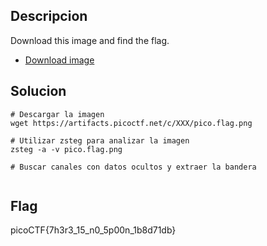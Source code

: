 ## Descripcion
Download this image and find the flag.

- [Download image](https://artifacts.picoctf.net/c/216/pico.flag.png)
## Solucion
```
# Descargar la imagen
wget https://artifacts.picoctf.net/c/XXX/pico.flag.png

# Utilizar zsteg para analizar la imagen
zsteg -a -v pico.flag.png

# Buscar canales con datos ocultos y extraer la bandera


```

## Flag
picoCTF{7h3r3_15_n0_5p00n_1b8d71db}